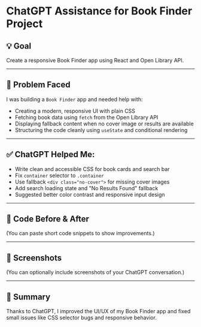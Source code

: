 # ChatGPT Assistance for Book Finder Project

## 💡 Goal
Create a responsive Book Finder app using React and Open Library API.

---

## 🧠 Problem Faced
I was building a `Book Finder` app and needed help with:
- Creating a modern, responsive UI with plain CSS
- Fetching book data using `fetch` from the Open Library API
- Displaying fallback content when no cover image or results are available
- Structuring the code cleanly using `useState` and conditional rendering

---

## ✅ ChatGPT Helped Me:
- Write clean and accessible CSS for book cards and search bar
- Fix `container` selector to `.container`
- Use fallback `<div class="no-cover">` for missing cover images
- Add search loading state and "No Results Found" fallback
- Suggested better color contrast and responsive input design

---

## 🔧 Code Before & After
(You can paste short code snippets to show improvements.)

---

## 📸 Screenshots
(You can optionally include screenshots of your ChatGPT conversation.)

---

## 🧾 Summary
Thanks to ChatGPT, I improved the UI/UX of my Book Finder app and fixed small issues like CSS selector bugs and responsive behavior.
